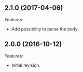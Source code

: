 <!--
	Markdown
	Copyright 2016 IS2T. All rights reserved.
	IS2T PROPRIETARY/CONFIDENTIAL. Use is subject to license terms.
-->

## 2.1.0 (2017-04-06)
Features:
  - Add possibility to parse the body.
  
## 2.0.0 (2016-10-12)
Features:
  - Initial  revision.